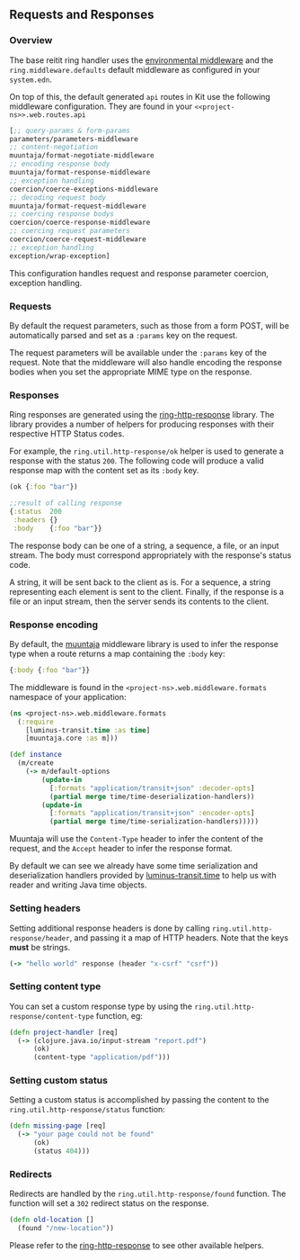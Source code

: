 ## Requests and Responses

### Overview

The base reitit ring handler uses the [environmental middleware](environment.md) and the `ring.middleware.defaults` default middleware as configured in your `system.edn`.

On top of this, the default generated `api` routes in Kit use the following middleware configuration. They are found in your `<<project-ns>>.web.routes.api`

```clojure
[;; query-params & form-params
parameters/parameters-middleware
;; content-negotiation
muuntaja/format-negotiate-middleware
;; encoding response body
muuntaja/format-response-middleware
;; exception handling
coercion/coerce-exceptions-middleware
;; decoding request body
muuntaja/format-request-middleware
;; coercing response bodys
coercion/coerce-response-middleware
;; coercing request parameters
coercion/coerce-request-middleware
;; exception handling
exception/wrap-exception]
```

This configuration handles request and response parameter coercion, exception handling.

### Requests

By default the request parameters, such as those from a form POST, will be automatically parsed
and set as a `:params` key on the request.

The request parameters will be available under the `:params` key
of the request. Note that the middleware will also handle encoding the response bodies when you set the appropriate MIME
type on the response.

### Responses

Ring responses are generated using the [ring-http-response](https://github.com/metosin/ring-http-response) library.
The library provides a number of helpers for producing responses with their respective HTTP Status codes.

For example, the `ring.util.http-response/ok` helper is used to generate a response with the status `200`. The following code will produce a valid response map with the content set as its `:body` key.

```clojure
(ok {:foo "bar"})

;;result of calling response
{:status  200
 :headers {}
 :body    {:foo "bar"}}
```

The response body can be one of a string, a sequence, a file, or an input stream. The body must correspond appropriately with the response's status code.

A string, it will be sent back to the client as is. For a sequence, a string representing each element is sent to the client. Finally, if the response is a file or an input stream, then the server sends its contents to the client.

### Response encoding

By default, the [muuntaja](https://github.com/metosin/muuntaja) middleware library is used to infer the response type when a route returns a map containing the `:body` key:

```clojure
{:body {:foo "bar"}}
```

The middleware is found in the `<project-ns>.web.middleware.formats` namespace of your application:

```clojure
(ns <project-ns>.web.middleware.formats
  (:require
    [luminus-transit.time :as time]
    [muuntaja.core :as m]))

(def instance
  (m/create
    (-> m/default-options
        (update-in
          [:formats "application/transit+json" :decoder-opts]
          (partial merge time/time-deserialization-handlers))
        (update-in
          [:formats "application/transit+json" :encoder-opts]
          (partial merge time/time-serialization-handlers)))))

```

Muuntaja will use the `Content-Type` header to infer the content of the request, and the
`Accept` header to infer the response format.

By default we can see we already have some time serialization and deserialization handlers provided by [luminus-transit.time](https://github.com/luminus-framework/luminus-transit) to help us with reader and writing Java time objects.

### Setting headers

Setting additional response headers is done by calling `ring.util.http-response/header`, and
passing it a map of HTTP headers. Note that the keys **must** be strings.

```clojure
(-> "hello world" response (header "x-csrf" "csrf"))
```

### Setting content type

You can set a custom response type by using the `ring.util.http-response/content-type` function, eg:

```clojure
(defn project-handler [req]
  (-> (clojure.java.io/input-stream "report.pdf")
      (ok)
      (content-type "application/pdf")))
```

### Setting custom status

Setting a custom status is accomplished by passing the content to the `ring.util.http-response/status` function:

```clojure
(defn missing-page [req]
  (-> "your page could not be found"
      (ok)
      (status 404)))
```

### Redirects

Redirects are handled by the `ring.util.http-response/found` function. The function will set a `302` redirect status on the response.

```clojure
(defn old-location []
  (found "/new-location"))
```

Please refer to the [ring-http-response](https://github.com/metosin/ring-http-response/blob/master/src/ring/util/http_response.clj) to see other available helpers.


